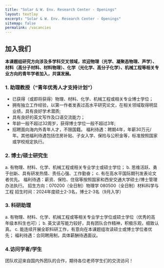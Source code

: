 ```yaml
---
title: "Solar & W. Env. Research Center - Openings"
layout: textlay
excerpt: "Solar & W. Env. Research Center - Openings"
sitemap: false
permalink: /vacancies
---
```


## 加入我们

**本课题组研究方向涉及多学科交叉领域，欢迎物理（光学、凝聚态物理、声学）、材料（高分子材料、材料物理）、化学（光化学、高分子化学）、机械工程等相关专业方向的青年学者加入，共谋发展。**

<!-- We are  looking for new group members with passion, talent, and grit! -->



<!-- You will have the chance to work on the grand challenges of condensed matter physics, often at the interface of instrumental design and new physics. You will be involved in determining the important and interesting questions, creating and improving instrumental setups, performing measurements, and making discoveries. -->

<!-- ### Past open positions

You find the past job openings here:
[Opening 1]({{ site.baseurl }}/downloads/GeneralPostdoc_2019_v01.pdf),
[Opening 2]({{ site.baseurl }}/downloads/PPMS_PhD_2019_v01.pdf),
[Opening 3]({{ site.baseurl }}/downloads/PD.pdf),
[Opening 4]({{ site.baseurl }}/downloads/PHD1.pdf),
[Opening 5]({{ site.baseurl }}/downloads/PHD2.pdf). -->

### 1. 助理教授（“青年优秀人才支持计划”）
- 已获得（或即将获得）物理、材料、化学、机械工程或相关专业博士学位；
- 拥有独立工作经验，以第一作者发表过高水平研究论文，在相关领域取得明显业绩，具有良好学术潜质;
- 具有良好的英文写作及口语交流能力；
- 年龄一般不超过32周岁，获得博士学位一般不超过3年;
- 招聘面向海内外青年人才，不限国籍。
福利待遇：聘期4年，年薪30万元/年。其他福利待遇包括住房补贴、子女入学、保险与公积金等，标准按照国家或学校规定执行。

### 2. 博士/硕士研究生
a. 有物理、材料、化学、机械工程或相关专业学士或硕士学位；
b. 思维活跃、勇于创新、具有研发热情、责任心强、工作勤奋；
c. 有在高水平国际期刊发表论文者优先。
福利待遇：薪资、保险、住宿等按照国家和西安交通大学硕士/博士管理办法执行。
招生方向：070200（全日制）物理学
         080500（全日制）材料科学与工程
招生时间：2024年度硕士2-3名，博士2-3名（9月入学）


<!-- If you are interested in working with us as a PhD student or postdoc, please send me an [email](mailto:milan.allan@gmail.com). State briefly why you are interested and attach a CV, including information about the grades you had as an undergraduate. No need for a separate cover letter or certificates. **Important**: please insert _"Application PhD"_ or _"Application Postdoc"_ in the subject line. If you are applying to a specific advertisement, note this in your email.

We especially welcome postdocs with fellowships. I'd be happy to support you, also after you apply to our group. Take a look at the [veni fellowship](https://www.nwo.nl/en/calls/nwo-talent-programme-veni-science-domain) or the Marie Curie fellowship (currently closed, next deadline probably Fall 2021, [here is last years call]({{ site.baseurl }}/downloads/h2020-wp1820-msca_en.pdf)). In many country, there are also fellowships available for outdoing postdocs.** -->


### 3. 科研助理
a. 有物理、材料、化学、机械工程或等相关专业学士学位或硕士学位（优秀的高年级本科生也可）；
b. 英文读写能力较好，具有团队合作精神，积极乐观，细致认真。
c. 能连续开展全职科研工作，有意向在本课题组攻读硕士或博士学位者优先；
福利待遇：合同聘用制，具体薪酬待遇面议。


### 4.访问学者/学生
团队欢迎来自国内外团队的合作，期待各位老师学生们的交流访问！

<!-- 
<figure>
<img src="{{ site.url }}{{ site.baseurl }}/images/picpic/Gallery/DSC_0696.jpg" width="95%">
</figure> -->
